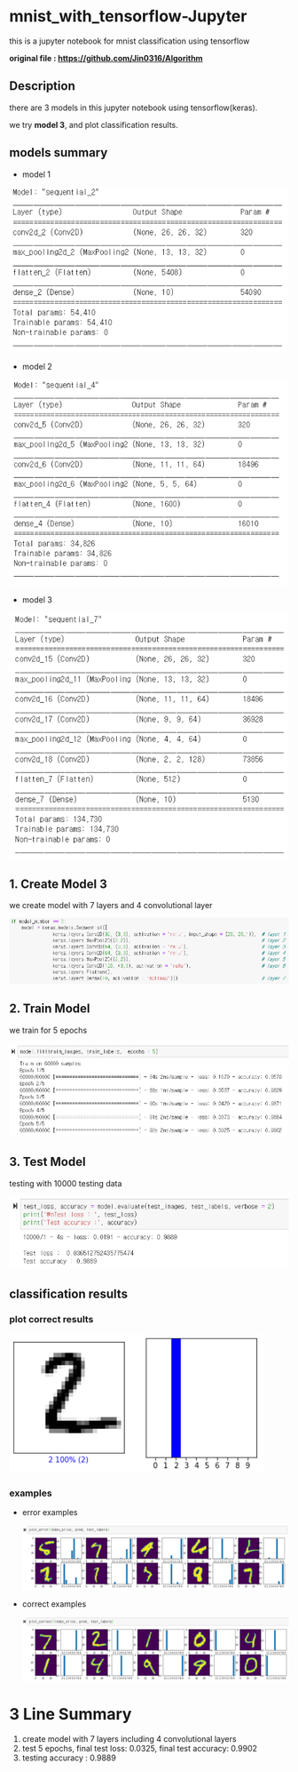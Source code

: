 # mnist_with_tensorflow-Jupyter
this is a jupyter notebook for mnist classification using tensorflow

**original file : https://github.com/Jin0316/Algorithm**



## Description 

there are 3 models in this jupyter notebook using tensorflow(keras). 

we try **model 3**, and plot classification results.

## models summary

  * model 1
  
![Model 1](/model_summary/model_1.PNG)

  * model 2
  
![Model 2](/model_summary/model_2.PNG)

  * model 3
  
![Model 3](/model_summary/model_3.PNG) 

## 1. Create Model 3 
we create model with 7 layers and 4 convolutional layer

![Create Model 3](/model_3_specifications/model_code.PNG) 

## 2. Train Model  
we train for 5 epochs

![Training Model 3](/model_3_specifications/training.PNG) 

## 3. Test Model  
testing with 10000 testing data 

![Testing Model 3](/model_3_specifications/testing.PNG) 


## classification results
  
### plot correct results

![Model 3 Correct](/model_3_specifications/correct_plot.PNG)
  
### examples
     
* error examples
      
    ![Error Examples](/model_summary/m3_wrong.PNG)
    
* correct examples
      
    ![Correct Examples](/model_summary/m3_correct.PNG)

# 3 Line Summary

1. create model with 7 layers including 4 convolutional layers
2. test 5 epochs, final test loss: 0.0325, final test accuracy: 0.9902
3. testing accuracy : 0.9889
